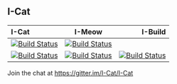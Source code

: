 ## I-Cat
|I-Cat|I-Meow|I-Build|
| :------------- | :--------: | ---: |
| [![Build Status](https://travis-ci.org/I-Cat/chorus2.svg?branch=master)](https://travis-ci.org/I-Cat/chorus2) | [![Build Status](https://travis-ci.com/I-Cat/mirrorbits.svg?branch=master)](https://travis-ci.com/I-Cat/mirrorbits) |
| [![Build Status](https://travis-ci.com/I-Cat/mirrorbits.svg?branch=master)](https://travis-ci.com/I-Cat/mirrorbits) | [![Build Status](https://travis-ci.com/I-Cat/chorus2.svg?branch=master)](https://travis-ci.com/I-Cat/chorus2) |  [![Build Status](https://travis-ci.com/I-Cat/game.libretro.mrboom.svg?branch=master)](https://travis-ci.com/I-Cat/game.libretro.mrboom) | 

Join the chat at https://gitter.im/I-Cat/I-Cat
